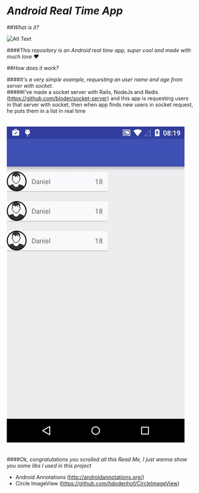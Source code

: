 # <i>Android Real Time App</i>

##<i>What is it?</i>

![Alt Text](http://clok.contrarium.net/images/c/ce/Android.png)

####<i>This repository is an Android real time app, super cool and made with much love :heart:</i>

##<i>How does it work?</i><br>

####<i>It's a very simple example, requesting an user name and age from server with socket.</i>
<br>
#####I've made a socket server with Rails, NodeJs and Redis (https://github.com/bloder/socket-server) and this app is requesting users in that server with socket, then when app finds new users in socket request, he puts them in a list in real time<br><br><br>
![Alt Text](https://github.com/bloder/real-time/blob/70e2c1a7b5c416acffe573aef8919f3a62069c3a/app/src/main/res/drawable/giphy.gif)
<br><br><br>
####<i>Ok, congratulations you scrolled all this Read Me, I just wanna show you some libs I used in this project</i>

- Android Annotations (http://androidannotations.org/)
- Circle ImageView (https://github.com/hdodenhof/CircleImageView)
